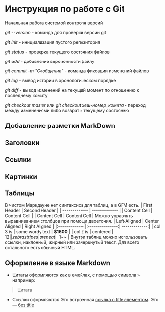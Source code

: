 # Инструкция по работе с Git 

Начальная работа системой контроля версий

*git --version* - команда для проверки версии git

*git init* - инициализация пустого репозитория

*git status* - проверка текущего состояния файлов

*git add* - добавление версионности файлу

*git commit -m "Сообщение"* - команда фиксации изменений файлов

*git log* - вывод истории в хронологическом порядке

*git diff* - вывод изменений на текущий момент по отношению к последнему комиту

*git checkout master* или *git checkout хеш-номер_комита* - переход между изменениями либо возврат к текущему состоянию

## Добавление разметки MarkDown

## Заголовки

## Ссылки

## Картинки

## Таблицы

В чистом Маркдауне нет синтаксиса для таблиц, а в GFM есть.
| First Header | Second Header |
| ------------- | ------------- |
| Content Cell | Content Cell |
| Content Cell | Content Cell |
Можно управлять выравниванием столбцов при помощи двоеточия.
| Left-Aligned | Center Aligned | Right Aligned |
|:------------- |:---------------:| -------------:|
| col 3 is | some wordy text | **$1600** |
| col 2 is | centered | $12 |
| zebra stripes | are neat | ~~$1~~ |
Внутри таблиц можно использовать ссылки, наклонный,
жирный или зачеркнутый текст.
Для всего остального есть обычный HTML.

## Оформление в языке Markdown ##

+ Цитаты оформляются как в емейлах, с помощью символа `>` например:

>Цитата

+ Ссылки оформляются Это встроенная [ссылка с title элементом](http://example.com/link "Я ссылка"). Это — [без title](http://example.com/link)


